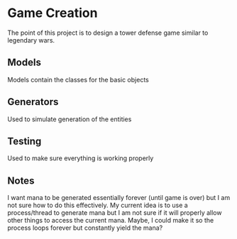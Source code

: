 # Game Creation
The point of this project is to design a tower defense game similar to legendary wars.

## Models
Models contain the classes for the basic objects

## Generators
Used to simulate generation of the entities

## Testing
Used to make sure everything is working properly

## Notes
I want mana to be generated essentially forever (until game is over) but I am not sure how to do this effectively. My current idea is to use a process/thread to generate mana but I am not sure if it will properly allow other things to access the current mana. Maybe, I could make it so the process loops forever but constantly yield the mana?
